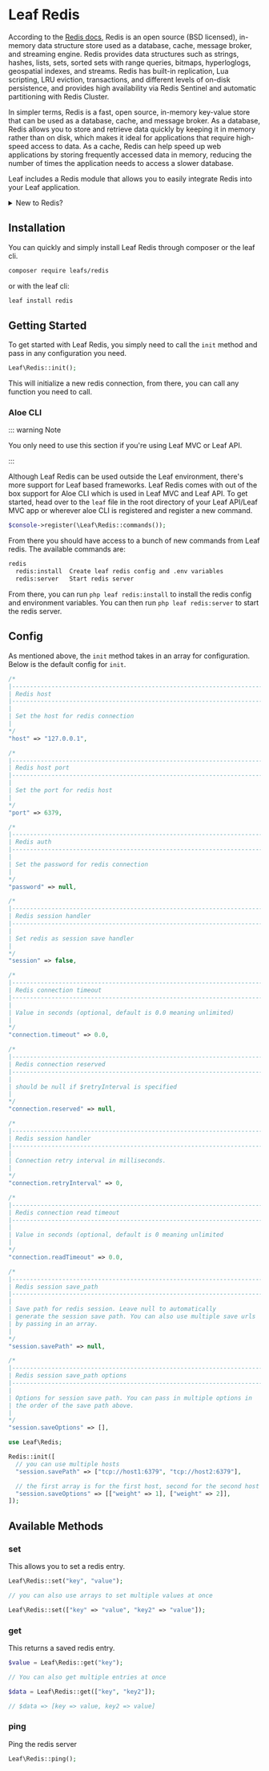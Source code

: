 # Leaf Redis
<!-- markdownlint-disable no-inline-html -->

<script setup>
import VideoDocs from '/@theme/components/VideoDocs.vue'
</script>

<!-- [![Latest Stable Version](https://poser.pugx.org/leafs/leaf/v/stable)](https://packagist.org/packages/leafs/leaf)
[![Total Downloads](https://poser.pugx.org/leafs/leaf/downloads)](https://packagist.org/packages/leafs/leaf)
[![License](https://poser.pugx.org/leafs/leaf/license)](https://packagist.org/packages/leafs/leaf) -->

According to the [Redis docs](https://redis.io/), Redis is an open source (BSD licensed), in-memory data structure store used as a database, cache, message broker, and streaming engine. Redis provides data structures such as strings, hashes, lists, sets, sorted sets with range queries, bitmaps, hyperloglogs, geospatial indexes, and streams. Redis has built-in replication, Lua scripting, LRU eviction, transactions, and different levels of on-disk persistence, and provides high availability via Redis Sentinel and automatic partitioning with Redis Cluster.

In simpler terms, Redis is a fast, open source, in-memory key-value store that can be used as a database, cache, and message broker. As a database, Redis allows you to store and retrieve data quickly by keeping it in memory rather than on disk, which makes it ideal for applications that require high-speed access to data. As a cache, Redis can help speed up web applications by storing frequently accessed data in memory, reducing the number of times the application needs to access a slower database.

Leaf includes a Redis module that allows you to easily integrate Redis into your Leaf application.

<details>
<summary>New to Redis?</summary>

We've included some resources to help you get started with Redis.

<VideoDocs
  title="Redis intro by TechWorld with Nana"
  subject="Redis Crash Course - the What, Why and How to use Redis ..."
  description="Redis Tutorial - the What, Why and How to use Redis as a primary database."
  link="https://www.youtube.com/embed/OqCK95AS-YE"
/>

</details>

## Installation

You can quickly and simply install Leaf Redis through composer or the leaf cli.

```bash
composer require leafs/redis
```

or with the leaf cli:

```bash
leaf install redis
```

## Getting Started

To get started with Leaf Redis, you simply need to call the `init` method and pass in any configuration you need.

```php
Leaf\Redis::init();
```

This will initialize a new redis connection, from there, you can call any function you need to call.

### Aloe CLI

::: warning Note

You only need to use this section if you're using Leaf MVC or Leaf API.

:::

Although Leaf Redis can be used outside the Leaf environment, there's more support for Leaf based frameworks. Leaf Redis comes with out of the box support for Aloe CLI which is used in Leaf MVC and Leaf API. To get started, head over to the `leaf` file in the root directory of your Leaf API/Leaf MVC app or wherever aloe CLI is registered and register a new command.

```php
$console->register(\Leaf\Redis::commands());
```

From there you should have access to a bunch of new commands from Leaf redis. The available commands are:

```bash
redis
  redis:install  Create leaf redis config and .env variables
  redis:server   Start redis server
```

From there, you can run `php leaf redis:install` to install the redis config and environment variables. You can then run `php leaf redis:server` to start the redis server.

## Config

As mentioned above, the `init` method takes in an array for configuration. Below is the default config for `init`.

```php
/*
|--------------------------------------------------------------------------
| Redis host
|--------------------------------------------------------------------------
|
| Set the host for redis connection
|
*/
"host" => "127.0.0.1",

/*
|--------------------------------------------------------------------------
| Redis host port
|--------------------------------------------------------------------------
|
| Set the port for redis host
|
*/
"port" => 6379,

/*
|--------------------------------------------------------------------------
| Redis auth
|--------------------------------------------------------------------------
|
| Set the password for redis connection
|
*/
"password" => null,

/*
|--------------------------------------------------------------------------
| Redis session handler
|--------------------------------------------------------------------------
|
| Set redis as session save handler
|
*/
"session" => false,

/*
|--------------------------------------------------------------------------
| Redis connection timeout
|--------------------------------------------------------------------------
|
| Value in seconds (optional, default is 0.0 meaning unlimited)
|
*/
"connection.timeout" => 0.0,

/*
|--------------------------------------------------------------------------
| Redis connection reserved
|--------------------------------------------------------------------------
|
| should be null if $retryInterval is specified
|
*/
"connection.reserved" => null,

/*
|--------------------------------------------------------------------------
| Redis session handler
|--------------------------------------------------------------------------
|
| Connection retry interval in milliseconds.
|
*/
"connection.retryInterval" => 0,

/*
|--------------------------------------------------------------------------
| Redis connection read timeout
|--------------------------------------------------------------------------
|
| Value in seconds (optional, default is 0 meaning unlimited
|
*/
"connection.readTimeout" => 0.0,

/*
|--------------------------------------------------------------------------
| Redis session save_path
|--------------------------------------------------------------------------
|
| Save path for redis session. Leave null to automatically
| generate the session save path. You can also use multiple save urls
| by passing in an array.
|
*/
"session.savePath" => null,

/*
|--------------------------------------------------------------------------
| Redis session save_path options
|--------------------------------------------------------------------------
|
| Options for session save path. You can pass in multiple options in
| the order of the save path above.
|
*/
"session.saveOptions" => [],
```

```php
use Leaf\Redis;

Redis::init([
  // you can use multiple hosts
  "session.savePath" => ["tcp://host1:6379", "tcp://host2:6379"],

  // the first array is for the first host, second for the second host
  "session.saveOptions" => [["weight" => 1], ["weight" => 2]],
]);
```

## Available Methods

### set

This allows you to set a redis entry.

```php
Leaf\Redis::set("key", "value");

// you can also use arrays to set multiple values at once

Leaf\Redis::set(["key" => "value", "key2" => "value"]);
```

### get

This returns a saved redis entry.

```php
$value = Leaf\Redis::get("key");

// You can also get multiple entries at once

$data = Leaf\Redis::get(["key", "key2"]);

// $data => [key => value, key2 => value]
```

### ping

Ping the redis server

```php
Leaf\Redis::ping();
```

